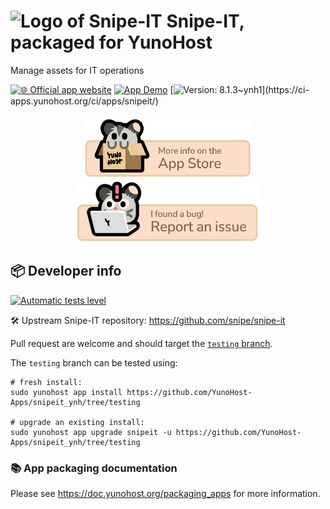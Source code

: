 <!--
N.B.: This README was automatically generated by <https://github.com/YunoHost/apps_tools/blob/main/readme_generator>
It shall NOT be edited by hand.
-->

<h1>
  <img src="https://raw.githubusercontent.com/YunoHost/apps/main/logos/snipeit.png" width="32px" alt="Logo of Snipe-IT">
  Snipe-IT, packaged for YunoHost
</h1>

Manage assets for IT operations

[![🌐 Official app website](https://img.shields.io/badge/Official_app_website-darkgreen?style=for-the-badge)](https://snipeitapp.com)
[![App Demo](https://img.shields.io/badge/App_Demo-blue?style=for-the-badge)](https://snipeitapp.com/demo/)
[![Version: 8.1.3~ynh1](https://img.shields.io/badge/Version-8.1.3~ynh1-rgba(0,150,0,1)?style=for-the-badge)](https://ci-apps.yunohost.org/ci/apps/snipeit/)

<div align="center">
<a href="https://apps.yunohost.org/app/snipeit"><img height="100px" src="https://github.com/YunoHost/yunohost-artwork/raw/refs/heads/main/badges/neopossum-badges/badge_more_info_on_the_appstore.svg"/></a>
<a href="https://github.com/YunoHost-Apps/snipeit_ynh/issues"><img height="100px" src="https://github.com/YunoHost/yunohost-artwork/raw/refs/heads/main/badges/neopossum-badges/badge_report_an_issue.svg"/></a>
</div>

## 📦 Developer info

[![Automatic tests level](https://apps.yunohost.org/badge/cilevel/snipeit)](https://ci-apps.yunohost.org/ci/apps/snipeit/)

🛠️ Upstream Snipe-IT repository: <https://github.com/snipe/snipe-it>

Pull request are welcome and should target the [`testing` branch](https://github.com/YunoHost-Apps/snipeit_ynh/tree/testing).

The `testing` branch can be tested using:
```
# fresh install:
sudo yunohost app install https://github.com/YunoHost-Apps/snipeit_ynh/tree/testing

# upgrade an existing install:
sudo yunohost app upgrade snipeit -u https://github.com/YunoHost-Apps/snipeit_ynh/tree/testing
```

### 📚 App packaging documentation

Please see <https://doc.yunohost.org/packaging_apps> for more information.